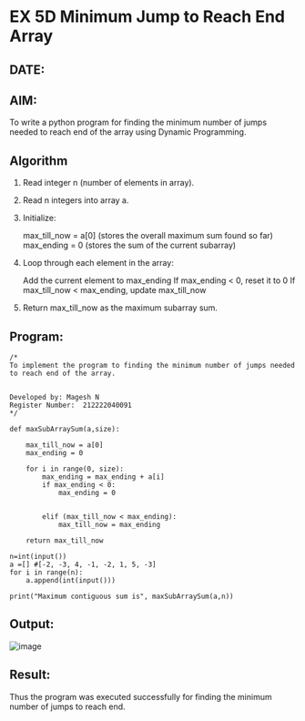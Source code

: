 # EX 5D Minimum Jump to Reach End Array
## DATE:
## AIM:
To write a python program for finding the minimum number of jumps needed to reach end of the array using Dynamic Programming.


## Algorithm
1. Read integer n (number of elements in array).
2. Read n integers into array a.
3. Initialize:

     max_till_now = a[0] (stores the overall maximum sum found so far)
     max_ending = 0 (stores the sum of the current subarray)

4.  Loop through each element in the array:

      Add the current element to max_ending
      If max_ending < 0, reset it to 0
      If max_till_now < max_ending, update max_till_now
5.  Return max_till_now as the maximum subarray sum. 

## Program:
```
/*
To implement the program to finding the minimum number of jumps needed to reach end of the array.


Developed by: Magesh N
Register Number:  212222040091
*/
```
```
def maxSubArraySum(a,size):
    
    max_till_now = a[0]
    max_ending = 0
    
    for i in range(0, size):
        max_ending = max_ending + a[i]
        if max_ending < 0:
            max_ending = 0
        
        
        elif (max_till_now < max_ending):
            max_till_now = max_ending
            
    return max_till_now
    
n=int(input())  
a =[] #[-2, -3, 4, -1, -2, 1, 5, -3]
for i in range(n):
    a.append(int(input()))
  
print("Maximum contiguous sum is", maxSubArraySum(a,n))
```
## Output:

![image](https://github.com/user-attachments/assets/f2d52286-058b-4062-a3d0-fbed051f589e)


## Result:
Thus the program was executed successfully for finding the minimum number of jumps to reach end.
